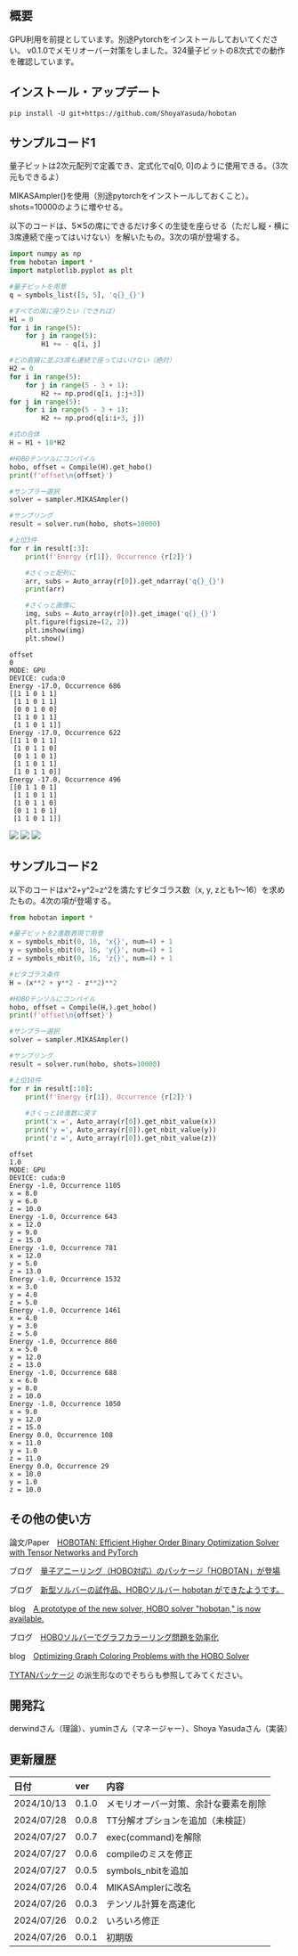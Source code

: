 ## 概要

GPU利用を前提としています。別途Pytorchをインストールしておいてください。
v0.1.0でメモリオーバー対策をしました。324量子ビットの8次式での動作を確認しています。

## インストール・アップデート
```
pip install -U git+https://github.com/ShoyaYasuda/hobotan
```

## サンプルコード1

量子ビットは2次元配列で定義でき、定式化でq[0, 0]のように使用できる。（3次元もできるよ）

MIKASAmpler()を使用（別途pytorchをインストールしておくこと）。shots=10000のように増やせる。

以下のコードは、5✕5の席にできるだけ多くの生徒を座らせる（ただし縦・横に3席連続で座ってはいけない）を解いたもの。3次の項が登場する。

```python
import numpy as np
from hobotan import *
import matplotlib.pyplot as plt

#量子ビットを用意
q = symbols_list([5, 5], 'q{}_{}')

#すべての席に座りたい（できれば）
H1 = 0
for i in range(5):
    for j in range(5):
        H1 += - q[i, j]

#どの直線に並ぶ3席も連続で座ってはいけない（絶対）
H2 = 0
for i in range(5):
    for j in range(5 - 3 + 1):
        H2 += np.prod(q[i, j:j+3])
for j in range(5):
    for i in range(5 - 3 + 1):
        H2 += np.prod(q[i:i+3, j])

#式の合体
H = H1 + 10*H2

#HOBOテンソルにコンパイル
hobo, offset = Compile(H).get_hobo()
print(f'offset\n{offset}')

#サンプラー選択
solver = sampler.MIKASAmpler()

#サンプリング
result = solver.run(hobo, shots=10000)

#上位3件
for r in result[:3]:
    print(f'Energy {r[1]}, Occurrence {r[2]}')

    #さくっと配列に
    arr, subs = Auto_array(r[0]).get_ndarray('q{}_{}')
    print(arr)

    #さくっと画像に
    img, subs = Auto_array(r[0]).get_image('q{}_{}')
    plt.figure(figsize=(2, 2))
    plt.imshow(img)
    plt.show()
```
```
offset
0
MODE: GPU
DEVICE: cuda:0
Energy -17.0, Occurrence 686
[[1 1 0 1 1]
 [1 1 0 1 1]
 [0 0 1 0 0]
 [1 1 0 1 1]
 [1 1 0 1 1]]
Energy -17.0, Occurrence 622
[[1 1 0 1 1]
 [1 0 1 1 0]
 [0 1 1 0 1]
 [1 1 0 1 1]
 [1 0 1 1 0]]
Energy -17.0, Occurrence 496
[[0 1 1 0 1]
 [1 1 0 1 1]
 [1 0 1 1 0]
 [0 1 1 0 1]
 [1 1 0 1 1]]
```
<img src="https://github.com/ShoyaYasuda/hobotan/blob/main/img/img1.png" width="%">
<img src="https://github.com/ShoyaYasuda/hobotan/blob/main/img/img2.png" width="%">
<img src="https://github.com/ShoyaYasuda/hobotan/blob/main/img/img3.png" width="%">


## サンプルコード2

以下のコードはx^2+y^2=z^2を満たすピタゴラス数（x, y, zとも1～16）を求めたもの。4次の項が登場する。

```python
from hobotan import *

#量子ビットを2進数表現で用意
x = symbols_nbit(0, 16, 'x{}', num=4) + 1
y = symbols_nbit(0, 16, 'y{}', num=4) + 1
z = symbols_nbit(0, 16, 'z{}', num=4) + 1

#ピタゴラス条件
H = (x**2 + y**2 - z**2)**2

#HOBOテンソルにコンパイル
hobo, offset = Compile(H,).get_hobo()
print(f'offset\n{offset}')

#サンプラー選択
solver = sampler.MIKASAmpler()

#サンプリング
result = solver.run(hobo, shots=10000)

#上位10件
for r in result[:10]:
    print(f'Energy {r[1]}, Occurrence {r[2]}')
    
    #さくっと10進数に戻す
    print('x =', Auto_array(r[0]).get_nbit_value(x))
    print('y =', Auto_array(r[0]).get_nbit_value(y))
    print('z =', Auto_array(r[0]).get_nbit_value(z))
```
```
offset
1.0
MODE: GPU
DEVICE: cuda:0
Energy -1.0, Occurrence 1105
x = 8.0
y = 6.0
z = 10.0
Energy -1.0, Occurrence 643
x = 12.0
y = 9.0
z = 15.0
Energy -1.0, Occurrence 781
x = 12.0
y = 5.0
z = 13.0
Energy -1.0, Occurrence 1532
x = 3.0
y = 4.0
z = 5.0
Energy -1.0, Occurrence 1461
x = 4.0
y = 3.0
z = 5.0
Energy -1.0, Occurrence 860
x = 5.0
y = 12.0
z = 13.0
Energy -1.0, Occurrence 688
x = 6.0
y = 8.0
z = 10.0
Energy -1.0, Occurrence 1050
x = 9.0
y = 12.0
z = 15.0
Energy 0.0, Occurrence 108
x = 11.0
y = 1.0
z = 11.0
Energy 0.0, Occurrence 29
x = 10.0
y = 1.0
z = 10.0
```


## その他の使い方

論文/Paper　[HOBOTAN: Efficient Higher Order Binary Optimization Solver with Tensor Networks and PyTorch](https://blueqat.com/bqresearch/39fc4433-2907-4f43-a913-a294953b7e60)

ブログ　[量子アニーリング（HOBO対応）のパッケージ「HOBOTAN」が登場](https://vigne-cla.com/21-41/)

ブログ　[新型ソルバーの試作品、HOBOソルバー hobotan ができたようです。](https://blueqat.com/yuichiro_minato2/b562b955-0de8-4b6f-b092-15785a099c13)

blog　[A prototype of the new solver, HOBO solver "hobotan," is now available.](https://blueqat.com/yuichiro_minato2/b79a33dd-875d-4772-a11a-c6a80888a212)

ブログ　[HOBOソルバーでグラフカラーリング問題を効率化](https://blueqat.com/yuichiro_minato2/ae758ca8-27fe-43e8-8bdc-2171dfc3c01e)

blog　[Optimizing Graph Coloring Problems with the HOBO Solver](https://blueqat.com/yuichiro_minato2/de1d6041-1eb5-4fab-9776-73ab82270836)

[TYTANパッケージ](https://github.com/tytansdk/tytan) の派生形なのでそちらも参照してみてください。


## 開発㌠

derwindさん（理論）、yuminさん（マネージャー）、Shoya Yasudaさん（実装）

## 更新履歴
|日付|ver|内容|
|:---|:---|:---|
|2024/10/13|0.1.0|メモリオーバー対策、余計な要素を削除|
|2024/07/28|0.0.8|TT分解オプションを追加（未検証）|
|2024/07/27|0.0.7|exec(command)を解除|
|2024/07/27|0.0.6|compileのミスを修正|
|2024/07/27|0.0.5|symbols_nbitを追加|
|2024/07/26|0.0.4|MIKASAmplerに改名|
|2024/07/26|0.0.3|テンソル計算を高速化|
|2024/07/26|0.0.2|いろいろ修正|
|2024/07/26|0.0.1|初期版|

